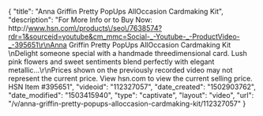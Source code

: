 {
    "title": "Anna Griffin Pretty PopUps AllOccasion Cardmaking Kit",
    "description": "For More Info or to Buy Now: http:\/\/www.hsn.com\/products\/seo\/7638574?rdr=1&sourceid=youtube&cm_mmc=Social-_-Youtube-_-ProductVideo-_-395651\r\nAnna Griffin Pretty PopUps AllOccasion Cardmaking Kit \nDelight someone special with a handmade threedimensional card. Lush pink flowers and sweet sentiments blend perfectly with elegant metallic...\r\nPrices shown on the previously recorded video may not represent the current price.  View hsn.com to view the current selling price. HSN Item #395651",
    "videoid": "112327057",
    "date_created": "1502903762",
    "date_modified": "1503415940",
    "type": "captivate",
    "layout": "video",
    "url": "\/v\/anna-griffin-pretty-popups-alloccasion-cardmaking-kit\/112327057"
}